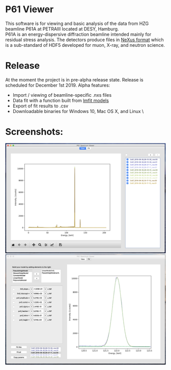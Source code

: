 # P61 Viewer
This software is for viewing and basic analysis of the data from HZG 
beamline P61A at PETRAIII located at DESY, Hamburg. \
P61A is an energy-dispersive diffraction beamline intended mainly for residual
stress analysis. The detectors produce files in 
[NeXus format](https://www.nexusformat.org) which is a sub-standard of HDF5 
developed for muon, X-ray, and neutron science. 
# Release
At the moment the project is in pre-alpha release state. Release is scheduled for December 1st 2019.
Alpha features:
* Import / viewing of beamline-specific .nxs files 
* Data fit with a function built from 
[lmfit models](https://lmfit.github.io/lmfit-py/builtin_models.html)
* Export of fit results to .csv
* Downloadable binaries for Windows 10, Mac OS X, and Linux \
# Screenshots:
![](img/screenshots/app_main.png) ![](img/screenshots/app_fit.png)
